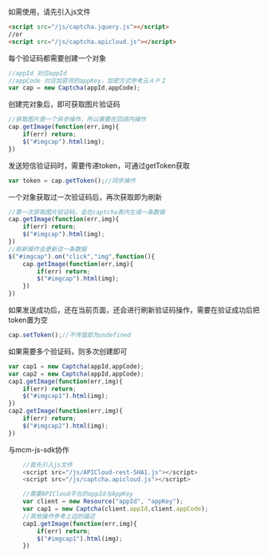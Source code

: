 如需使用，请先引入js文件
```html
<script src="/js/captcha.jquery.js"></script>
//or
<script src="/js/captcha.apicloud.js"></script>
```

每个验证码都需要创建一个对象

```js
//appId 对应appId
//appCode 对应加密完的appKey，加密方式参考云ＡＰＩ
var cap = new Captcha(appId,appCode);
```
创建完对象后，即可获取图片验证码

```js
//获取图片是一个异步操作，所以需要在回调内操作
cap.getImage(function(err,img){
	if(err) return;
	$("#imgcap").html(img);
})
```

发送短信验证码时，需要传递token，可通过getToken获取
```js
var token = cap.getToken();//同步操作
```

一个对象获取过一次验证码后，再次获取即为刷新
```js
//第一次获取图片验证码，会在captcha表内生成一条数据
cap.getImage(function(err,img){
	if(err) return;
	$("#imgcap").html(img);
})
//刷新操作会更新这一条数据
$("#imgcap").on("click","img",function(){
	cap.getImage(function(err,img){
		if(err) return;
		$("#imgcap").html(img);
	})
})
```
如果发送成功后，还在当前页面，还会进行刷新验证码操作，需要在验证成功后把token置为空
```js
cap.setToken();//不传值即为undefined
```

如果需要多个验证码，则多次创建即可
```js
var cap1 = new Captcha(appId,appCode);
var cap2 = new Captcha(appId,appCode);
cap1.getImage(function(err,img){
	if(err) return;
	$("#imgcap1").html(img);
})
cap2.getImage(function(err,img){
	if(err) return;
	$("#imgcap2").html(img);
})
```

与mcm-js-sdk协作
```js
	//首先引入js文件
	<script src="/js/APICloud-rest-SHA1.js"></script>
	<script src="/js/captcha.apicloud.js"></script>
```

```js
	//需要APICloud平台的appId与AppKey
	var client = new Resource("appId", "appKey");
	var cap1 = new Captcha(client.appId,client.appCode);
	//其他操作参考上边的描述
	cap1.getImage(function(err,img){
		if(err) return;
		$("#imgcap1").html(img);
	})
```